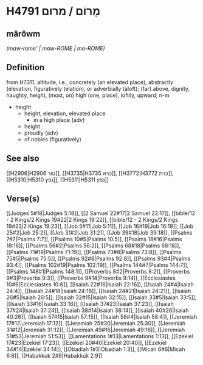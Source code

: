 # H4791 מָרוֹם / מרום

## mârôwm

_(maw-rome' | maw-ROME | ma-ROME)_

## Definition

from H7311; altitude, i.e., concretely (an elevated place), abstractly (elevation, figuratively (elation), or adverbially (aloft); (far) above, dignity, haughty, height, (most, on) high (one, place), loftily, upward; n-m

- height
  - height, elevation, elevated place
    - in a high place (adv)
  - height
  - proudly (adv)
  - of nobles (figuratively)

## See also

[[H2906|H2906 טור]], [[H3735|H3735 כרא]], [[H3772|H3772 כרת]], [[H5310|H5310 נפץ]], [[H5311|H5311 נפץ]]

## Verse(s)

[[Judges 5#18|Judges 5:18]], [[2 Samuel 22#17|2 Samuel 22:17]], [[bible/12 - 2 Kings/2 Kings 19#22|2 Kings 19:22]], [[bible/12 - 2 Kings/2 Kings 19#23|2 Kings 19:23]], [[Job 5#11|Job 5:11]], [[Job 16#19|Job 16:19]], [[Job 25#2|Job 25:2]], [[Job 31#2|Job 31:2]], [[Job 39#18|Job 39:18]], [[Psalms 7#7|Psalms 7:7]], [[Psalms 10#5|Psalms 10:5]], [[Psalms 18#16|Psalms 18:16]], [[Psalms 56#2|Psalms 56:2]], [[Psalms 68#18|Psalms 68:18]], [[Psalms 71#19|Psalms 71:19]], [[Psalms 73#8|Psalms 73:8]], [[Psalms 75#5|Psalms 75:5]], [[Psalms 92#8|Psalms 92:8]], [[Psalms 93#4|Psalms 93:4]], [[Psalms 102#19|Psalms 102:19]], [[Psalms 144#7|Psalms 144:7]], [[Psalms 148#1|Psalms 148:1]], [[Proverbs 8#2|Proverbs 8:2]], [[Proverbs 9#3|Proverbs 9:3]], [[Proverbs 9#14|Proverbs 9:14]], [[Ecclesiastes 10#6|Ecclesiastes 10:6]], [[Isaiah 22#16|Isaiah 22:16]], [[Isaiah 24#4|Isaiah 24:4]], [[Isaiah 24#18|Isaiah 24:18]], [[Isaiah 24#21|Isaiah 24:21]], [[Isaiah 26#5|Isaiah 26:5]], [[Isaiah 32#15|Isaiah 32:15]], [[Isaiah 33#5|Isaiah 33:5]], [[Isaiah 33#16|Isaiah 33:16]], [[Isaiah 37#23|Isaiah 37:23]], [[Isaiah 37#24|Isaiah 37:24]], [[Isaiah 38#14|Isaiah 38:14]], [[Isaiah 40#26|Isaiah 40:26]], [[Isaiah 57#15|Isaiah 57:15]], [[Isaiah 58#4|Isaiah 58:4]], [[Jeremiah 17#12|Jeremiah 17:12]], [[Jeremiah 25#30|Jeremiah 25:30]], [[Jeremiah 31#12|Jeremiah 31:12]], [[Jeremiah 49#16|Jeremiah 49:16]], [[Jeremiah 51#53|Jeremiah 51:53]], [[Lamentations 1#13|Lamentations 1:13]], [[Ezekiel 17#23|Ezekiel 17:23]], [[Ezekiel 20#40|Ezekiel 20:40]], [[Ezekiel 34#14|Ezekiel 34:14]], [[Obadiah 1#3|Obadiah 1:3]], [[Micah 6#6|Micah 6:6]], [[Habakkuk 2#9|Habakkuk 2:9]]